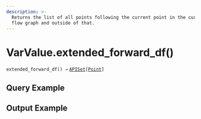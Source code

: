 ```yaml
---
description: >-
  Returns the list of all points following the current point in the current data
  flow graph and outside of that.
---
```


# VarValue.extended\_forward\_df()

`extended_forward_df() →` [`APISet`](../../iterables/apiset.md)`[`[`Point`](../point/)`]`



## Query Example



## Output Example

